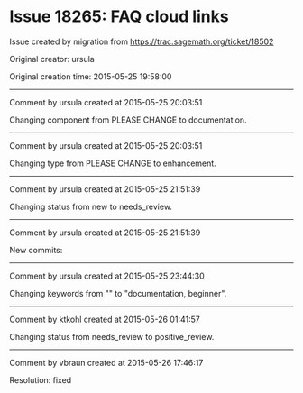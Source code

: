 # Issue 18265: FAQ cloud links

Issue created by migration from https://trac.sagemath.org/ticket/18502

Original creator: ursula

Original creation time: 2015-05-25 19:58:00




---

Comment by ursula created at 2015-05-25 20:03:51

Changing component from PLEASE CHANGE to documentation.


---

Comment by ursula created at 2015-05-25 20:03:51

Changing type from PLEASE CHANGE to enhancement.


---

Comment by ursula created at 2015-05-25 21:51:39

Changing status from new to needs_review.


---

Comment by ursula created at 2015-05-25 21:51:39

New commits:


---

Comment by ursula created at 2015-05-25 23:44:30

Changing keywords from "" to "documentation, beginner".


---

Comment by ktkohl created at 2015-05-26 01:41:57

Changing status from needs_review to positive_review.


---

Comment by vbraun created at 2015-05-26 17:46:17

Resolution: fixed
